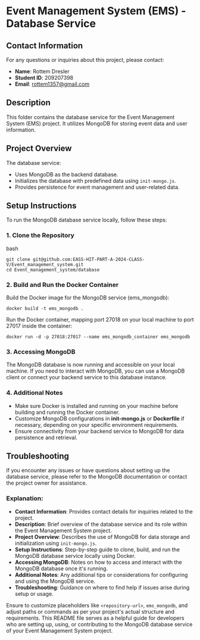# Event Management System (EMS) - Database Service

## Contact Information

For any questions or inquiries about this project, please contact:

- **Name**: Rottem Dresler
- **Student ID**: 209207398
- **Email**: rottem1357@gmail.com

## Description

This folder contains the database service for the Event Management System (EMS) project. It utilizes MongoDB for storing event data and user information.

## Project Overview

The database service:
- Uses MongoDB as the backend database.
- Initializes the database with predefined data using `init-mongo.js`.
- Provides persistence for event management and user-related data.

## Setup Instructions

To run the MongoDB database service locally, follow these steps:

### 1. Clone the Repository

bash
~~~
git clone git@github.com:EASS-HIT-PART-A-2024-CLASS-V/Event_management_system.git
cd Event_management_system/database
~~~

### 2. Build and Run the Docker Container
Build the Docker image for the MongoDB service (ems_mongodb):

~~~
docker build -t ems_mongodb .
~~~

Run the Docker container, mapping port 27018 on your local machine to port 27017 inside the container:

~~~
docker run -d -p 27018:27017 --name ems_mongodb_container ems_mongodb
~~~

### 3. Accessing MongoDB
The MongoDB database is now running and accessible on your local machine. If you need to interact with MongoDB, you can use a MongoDB client or connect your backend service to this database instance.

### 4. Additional Notes
- Make sure Docker is installed and running on your machine before building and running the Docker container.
- Customize MongoDB configurations in **init-mongo.js** or **Dockerfile** if necessary, depending on your specific environment requirements.
- Ensure connectivity from your backend service to MongoDB for data persistence and retrieval.

## Troubleshooting
If you encounter any issues or have questions about setting up the database service, please refer to the MongoDB documentation or contact the project owner for assistance.

### Explanation:

- **Contact Information**: Provides contact details for inquiries related to the project.
- **Description**: Brief overview of the database service and its role within the Event Management System project.
- **Project Overview**: Describes the use of MongoDB for data storage and initialization using `init-mongo.js`.
- **Setup Instructions**: Step-by-step guide to clone, build, and run the MongoDB database service locally using Docker.
- **Accessing MongoDB**: Notes on how to access and interact with the MongoDB database once it's running.
- **Additional Notes**: Any additional tips or considerations for configuring and using the MongoDB service.
- **Troubleshooting**: Guidance on where to find help if issues arise during setup or usage.

Ensure to customize placeholders like `<repository-url>`, `ems_mongodb`, and adjust paths or commands as per your project's actual structure and requirements. This README file serves as a helpful guide for developers who are setting up, using, or contributing to the MongoDB database service of your Event Management System project.
